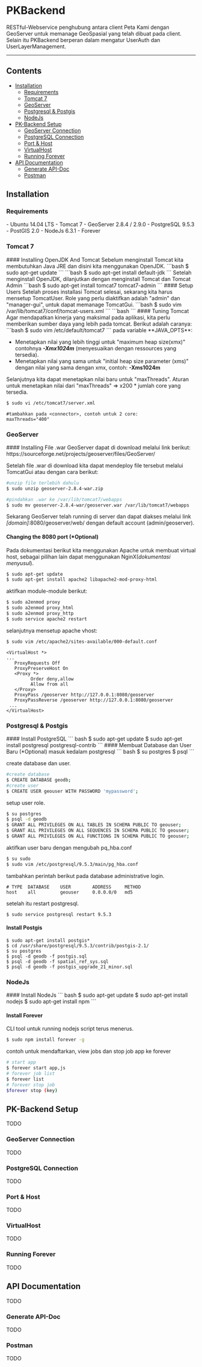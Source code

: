 PKBackend
===================
RESTful-Webservice penghubung antara client Peta Kami dengan GeoServer untuk memanage GeoSpasial yang telah dibuat pada client. Selain itu PKBackend berperan dalam mengatur UserAuth dan UserLayerManagement.

----------

## Contents

 - [Installation](#installation)
	 - [Requirements](#requirements)
	 - [Tomcat 7](#tomcat-7)
	 - [GeoServer](#geoserver)
	 - [Postgresql & Postgis](#postgresql-and-postgis)
	 - [NodeJs](#nodejs)
 - [PK-Backend Setup](#pk-backend-setup)
	 - [GeoServer Connection](#geoserver-connection)
	 - [PostgreSQL Connection](#postgresql-connection)
	 - [Port & Host](#port-and-host)
	 - [VirtualHost](#virtualhost)
	 - [Running Forever](#running-forever)
 - [API Documentation](#api-documentation)
	 - [Generate API-Doc](#generate-api-doc)
	 - [Postman](#postman)

<h2 id="installation">Installation</h2>
<h3 id="requirements">Requirements</h3>
 - Ubuntu 14.04 LTS
 - Tomcat 7
 - GeoServer 2.8.4 / 2.9.0 
 - PostgreSQL 9.5.3
 - PostGIS 2.0
 - NodeJs 6.3.1
 - Forever

<h3 id="tomcat-7">Tomcat 7</h3>
#### Installing OpenJDK And Tomcat
Sebelum menginstall Tomcat kita membutuhkan Java JRE dan disini kita menggunakan OpenJDK.
```bash
$ sudo apt-get update
```
```bash
$ sudo apt-get install default-jdk
```
Setelah menginstall OpenJDK, dilanjutkan dengan menginstall Tomcat dan Tomcat Admin
```bash
$ sudo apt-get install tomcat7 tomcat7-admin
```
#### Setup Users
Setelah proses installasi Tomcat selesai, sekarang kita harus mensetup TomcatUser. Role yang perlu diaktifkan adalah "admin" dan "manager-gui", untuk dapat memanage TomcatGui.
```bash
$ sudo vim /var/lib/tomcat7/conf/tomcat-users.xml
```
```bash
<tomcat-users>
	<role rolename="manager-gui"/>
	<role rolename="admin"/>
	<user username="[username]" password="[password]" roles="admin,manager-gui"/>
</tomcat-users>
```
#### Tuning Tomcat
Agar mendapatkan kinerja yang maksimal pada aplikasi, kita perlu memberikan sumber daya yang lebih pada tomcat. Berikut adalah caranya:
```bash
$ sudo vim /etc/default/tomcat7
```
pada variable **JAVA_OPTS**:

 - Menetapkan nilai yang lebih tinggi untuk "maximum heap size(xmx)" contohnya ***-Xmx1024m*** (menyesuaikan dengan ressources yang tersedia).
 - Menetapkan nilai yang sama untuk "initial heap size parameter (xms)" dengan nilai yang sama dengan xmx, contoh: **-Xms1024m**

Selanjutnya kita dapat menetapkan nilai baru untuk "maxThreads". Aturan untuk menetapkan nilai dari "maxThreads" => x200 * jumlah core yang tersedia.
```bash
$ sudo vi /etc/tomcat7/server.xml
```
```
#tambahkan pada <connector>, contoh untuk 2 core:
maxThreads="400"
```

<h3 id="geoServer">GeoServer</h3>
#### Installing
File .war GeoServer dapat di download melalui link berikut: 
https://sourceforge.net/projects/geoserver/files/GeoServer/

Setelah file .war di download kita dapat mendeploy file tersebut melalui TomcatGui atau dengan cara berikut:
```bash
#unzip file terlebih dahulu
$ sudo unzip geoserver-2.8.4-war.zip

#pindahkan .war ke /var/lib/tomcat7/webapps
$ sudo mv geoserver-2.8.4-war/geoserver.war /var/lib/tomcat7/webapps 
```
Sekarang GeoServer telah running di server dan dapat diakses melalui link *[domain]*:8080/geoserver/web/ dengan default account (admin/geoserver).

#### Changing the 8080 port (*Optional)
Pada dokumentasi berikut kita menggunakan Apache untuk membuat virtual host, sebagai pilihan lain dapat menggunakan NginX(*dokumentasi menyusul*).
``` bash
$ sudo apt-get update
$ sudo apt-get install apache2 libapache2-mod-proxy-html
```
aktifkan module-module berikut:
``` bash
$ sudo a2enmod proxy
$ sudo a2enmod proxy_html
$ sudo a2enmod proxy_http
$ sudo service apache2 restart
``` 
selanjutnya mensetup apache vhost:
``` bash
$ sudo vim /etc/apache2/sites-available/000-default.conf
``` 
``` 
<VirtualHost *>
...
   ProxyRequests Off
   ProxyPreserveHost On
   <Proxy *>
         Order deny,allow
         Allow from all
   </Proxy>
   ProxyPass /geoserver http://127.0.0.1:8080/geoserver
   ProxyPassReverse /geoserver http://127.0.0.1:8080/geoserver
 ...
</VirtualHost>       
``` 
<h3 id="postgresql-and-postgis">Postgresql & Postgis</h3>
#### Install PostgreSQL
``` bash
$ sudo apt-get update
$ sudo apt-get install postgresql postgresql-contrib
``` 
#### Membuat Database dan User Baru (*Optional)
masuk kedalam postgresql
``` bash
$ su postgres
$ psql
``` 

create database dan user.
``` bash
#create database
$ CREATE DATABASE geodb;
#create user
$ CREATE USER geouser WITH PASSWORD 'mypassword';
```

setup user role.
``` bash
$ su postgres
$ psql -d geodb
$ GRANT ALL PRIVILEGES ON ALL TABLES IN SCHEMA PUBLIC TO geouser;
$ GRANT ALL PRIVILEGES ON ALL SEQUENCES IN SCHEMA PUBLIC TO geouser;
$ GRANT ALL PRIVILEGES ON ALL FUNCTIONS IN SCHEMA PUBLIC TO geouser;
```

aktifkan user baru dengan mengubah pq_hba.conf
``` bash
$ su sudo
$ sudo vim /etc/postgresql/9.5.3/main/pg_hba.conf
``` 
tambahkan perintah berikut pada database administrative login. 
```
# TYPE  DATABASE    USER        ADDRESS     METHOD
host    all         geouser     0.0.0.0/0   md5
```
setelah itu restart postgresql.
```
$ sudo service postgresql restart 9.5.3
```

#### Install Postgis
```
$ sudo apt-get install postgis*
$ cd /usr/share/postgresql/9.5.3/contrib/postgis-2.1/
$ su postgres
$ psql -d geodb -f postgis.sql
$ psql -d geodb -f spatial_ref_sys.sql
$ psql -d geodb -f postgis_upgrade_21_minor.sql
```
<h3 id="nodejs">NodeJs</h3>
#### Install NodeJs
``` bash
$ sudo apt-get update
$ sudo apt-get install nodejs
$ sudo apt-get install npm
``` 

#### Install Forever
CLI tool untuk running nodejs script terus menerus.
``` bash
$ sudo npm install forever -g
``` 
contoh untuk mendaftarkan, view jobs dan stop job app ke forever 
``` bash
# start app
$ forever start app,js
# forever job list
$ forever list
# forever stop job
$forever stop (key)
``` 
<h2 id="pk-backend-setup">PK-Backend Setup</h2>
TODO
<h3 id="geoserver-connection">GeoServer Connection</h3>
TODO
<h3 id="postgresql-connection">PostgreSQL Connection</h3>
TODO
<h3 id="port-and-host">Port & Host</h3>
TODO
<h3 id="virtualhost">VirtualHost</h3>
TODO
<h3 id="running-forever">Running Forever</h3>
TODO

<h2 id="api-documentation">API Documentation</h2>
TODO
<h3 id="generate-api-doc">Generate API-Doc</h3>
TODO
<h3 id="postman">Postman</h3>
TODO
